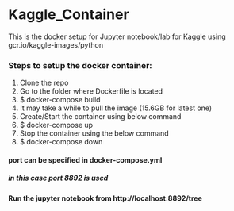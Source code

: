 # Kaggle_Container
This is the docker setup for Jupyter notebook/lab for Kaggle using gcr.io/kaggle-images/python

### Steps to setup the docker container:

1. Clone the repo
2. Go to the folder where Dockerfile is located 
3. $ docker-compose build
4. It may take a while to pull the image (15.6GB for latest one)
5. Create/Start the container using below command
6. $ docker-compose up
7. Stop the container using the below command
8. $ docker-compose down

#### port can be specified in docker-compose.yml
##### in this case port 8892 is used

#### Run the jupyter notebook from http://localhost:8892/tree
